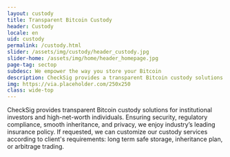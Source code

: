 ```yaml
---
layout: custody
title: Transparent Bitcoin Custody
header: Custody
locale: en
uid: custody
permalink: /custody.html
slider: /assets/img/custody/header_custody.jpg
slider-home: /assets/img/home/header_homepage.jpg
page-tag: sectop
subdesc: We empower the way you store your Bitcoin
description: CheckSig provides a transparent Bitcoin custody solutions for institutional investors and high-net-worth individuals
img: https://via.placeholder.com/250x250
class: wide-top
---
```


CheckSig provides transparent Bitcoin custody solutions for institutional investors and high-net-worth individuals. Ensuring security, regulatory compliance, smooth inheritance, and privacy, we enjoy industry’s leading insurance policy. If requested, we can customize our custody services according to client's requirements: long term safe storage, inheritance plan, or arbitrage trading.